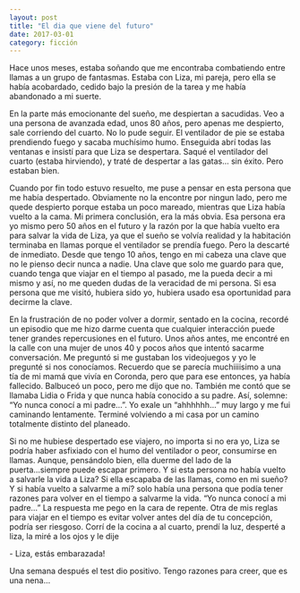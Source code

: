 ```yaml
---
layout: post
title: "El dia que viene del futuro"
date: 2017-03-01
category: ficción
---
```


Hace unos meses, estaba soñando que me encontraba combatiendo entre llamas a un
grupo de fantasmas. Estaba con Liza, mi pareja, pero ella se había acobardado,
cedido bajo la presión de la tarea y me había abandonado a mi suerte.

En la parte más emocionante del sueño, me despiertan a sacudidas. Veo a una
persona de avanzada edad, unos 80 años, pero apenas me despierto, sale
corriendo del cuarto.  No lo pude seguir. El ventilador de pie se estaba
prendiendo fuego y sacaba muchísimo humo. Enseguida abrí todas las ventanas e
insistí para que Liza se despertara. Saqué el ventilador del cuarto (estaba
hirviendo), y traté de despertar a las gatas... sin éxito. Pero estaban bien.

Cuando por fin todo estuvo resuelto, me puse a pensar en esta persona que me
había despertado. Obviamente no la encontre por ningun lado, pero me quede
despierto porque estaba un poco mareado, mientras que Liza había vuelto a la
cama.  Mi primera conclusión, era la más obvia. Esa persona era yo mismo pero 50
años en el futuro y la razón por la que había vuelto era para salvar la vida de
Liza, ya que el sueño se volvía realidad y la habitación terminaba en llamas
porque el ventilador se prendía fuego. Pero la descarté de inmediato. Desde que
tengo 10 años, tengo en mi cabeza una clave que no le pienso decir nunca a
nadie. Una clave que solo me guardo para que, cuando tenga que viajar en el
tiempo al pasado, me la pueda decir a mi mismo y así, no me queden dudas de la
veracidad de mi persona. Si esa persona que me visitó, hubiera sido yo, hubiera
usado esa oportunidad para decirme la clave.

En la frustración de no poder volver a dormir, sentado en la cocina, recordé un
episodio que me hizo darme cuenta que cualquier interacción puede tener grandes
repercusiones en el futuro. Unos años antes, me encontré en la calle con una
mujer de unos 40 y pocos años que intentó sacarme conversación. Me preguntó si
me gustaban los videojuegos y yo le pregunté si nos conocíamos. Recuerdo que se
parecía muchiiiisimo a una tía de mi mamá que vivía en Coronda, pero que para
ese entonces, ya había fallecido. Balbuceó un poco, pero me dijo que no. También
me contó que se llamaba Lidia o Frida y que nunca había conocido a su padre.
Así, solemne: “Yo nunca conocí a mi padre…”. Yo exale un “ahhhhhh…” muy largo y
me fui caminando lentamente. Terminé volviendo a mi casa por un camino
totalmente distinto del planeado.

Si no me hubiese despertado ese viajero, no importa si no era yo, Liza se podría
haber asfixiado con el humo del ventilador o peor, consumirse en llamas. Aunque,
pensándolo bien, ella duerme del lado de la puerta...siempre puede escapar
primero. Y si esta persona no había vuelto a salvarle la vida a Liza? Si ella
escapaba de las llamas, como en mi sueño? Y si había vuelto a salvarme a mí?
solo había una persona que podía tener razones para volver en el tiempo a
salvarme la vida. “Yo nunca conocí a mi padre…” La respuesta me pego en la cara
de repente. Otra de mis reglas para viajar en el tiempo es evitar volver antes
del día de tu concepción, podría ser riesgoso.  Corrí de la cocina a al cuarto,
prendí la luz, desperté a liza, la miré a los ojos y le dije

\- Liza, estás embarazada!  

Una semana después el test dio positivo.  Tengo
razones para creer, que es una nena...

